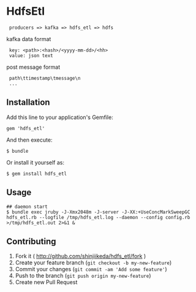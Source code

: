# HdfsEtl

     producers => kafka => hdfs_etl => hdfs


kafka data format
     
     key: <path>:<hash>/<yyyy-mm-dd>/<hh>
     value: json text

post message format
     
     path\ttimestamp\tmessage\n
     ...
     

## Installation

Add this line to your application's Gemfile:

    gem 'hdfs_etl'

And then execute:

    $ bundle

Or install it yourself as:

    $ gem install hdfs_etl

## Usage

    ## daemon start
    $ bundle exec jruby -J-Xmx2048m -J-server -J-XX:+UseConcMarkSweepGC hdfs_etl.rb --logfile /tmp/hdfs_etl.log --daemon --config config.rb >/tmp/hdfs_etl.out 2>&1 &

## Contributing

1. Fork it ( http://github.com/shinjiikeda/hdfs_etl/fork )
2. Create your feature branch (`git checkout -b my-new-feature`)
3. Commit your changes (`git commit -am 'Add some feature'`)
4. Push to the branch (`git push origin my-new-feature`)
5. Create new Pull Request
